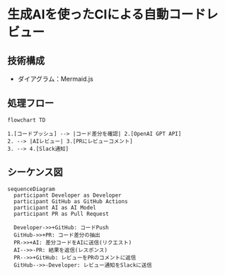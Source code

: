 # 生成AIを使ったCIによる自動コードレビュー

## 技術構成
* ダイアグラム：Mermaid.js

## 処理フロー
```mermaid
flowchart TD

1.[コードプッシュ] --> |コード差分を確認| 2.[OpenAI GPT API]
2. --> |AIレビュー| 3.[PRにレビューコメント]
3. --> 4.[Slack通知]
```

## シーケンス図
```mermaid
sequenceDiagram
  participant Developer as Developer
  participant GitHub as GitHub Actions
  participant AI as AI Model
  participant PR as Pull Request

  Developer->>+GitHub: コードPush
  GitHub->>+PR: コード差分の抽出
  PR->>+AI: 差分コードをAIに送信(リクエスト)
  AI-->>-PR: 結果を返信(レスポンス)
  PR-->>+GitHub: レビューをPRのコメントに返信
  GitHub-->>-Developer: レビュー通知をSlackに送信

```